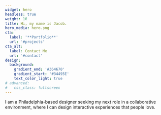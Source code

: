 ```yaml
---
widget: hero
headless: true
weight: 10
title: Hi, my name is Jacob.
hero_media: hero.png
cta:
  label: '**Portfolio**'
  url: '#projects'
cta_alt:
  label: Contact Me
  url: '#contact'
design:
  background:
    gradient_end: '#364670'
    gradient_start: '#34495E'
    text_color_light: true
# advanced:
#   css_class: fullscreen
---
```


I am a Philadelphia-based designer seeking my next role in a collaborative environment, where I can design interactive experiences that people love.